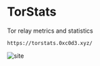 # TorStats
Tor relay metrics and statistics

```
https://torstats.0xc0d3.xyz/
```

![site](https://i.imgur.com/7REbXt1.png)
